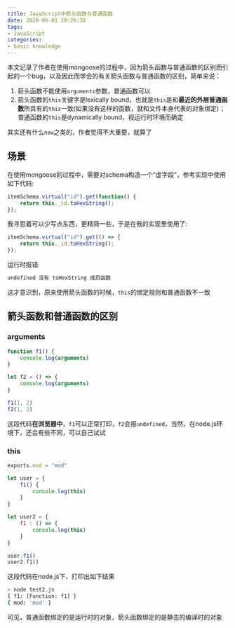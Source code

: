 ```yaml
---
title: JavaScript中箭头函数与普通函数
date: 2020-06-01 20:26:38
tags:
- JavaScript
categories:
- basic knowledge
---
```


本文记录了作者在使用mongoose的过程中，因为箭头函数与普通函数的区别而引起的一个bug，以及因此而学会的有关箭头函数与普通函数的区别，简单来说：

1. 箭头函数不能使用`arguments`参数，普通函数可以
2. 箭头函数的`this`关键字是lexically bound，也就是`this`是和**最近的外层普通函数**所具有的`this`一致(如果没有这样的函数，就和文件本身代表的对象绑定)；普通函数的`this`是dynamically bound，视运行时环境而确定

其实还有什么`new`之类的，作者觉得不大重要，就算了

<!-- more -->

## 场景

在使用mongoose的过程中，需要对schema构造一个“虚字段”，参考实现中使用如下代码:

```javascript
itemSchema.virtual("id").get(function() {
    return this._id.toHexString();
});
```

我寻思着可以少写点东西，更精简一些，于是在我的实现里使用了:

```javascript
itemSchema.virtual("id").get(() => {
    return this._id.toHexString();
});
```

运行时报错:

```bash
undefined 没有 toHexString 成员函数
```

这才意识到，原来使用箭头函数的时候，`this`的绑定规则和普通函数不一致

## 箭头函数和普通函数的区别

### arguments

```js
function f1() {
    console.log(arguments)
}

let f2 = () => {
    console.log(arguments)
}

f1(1, 2)
f2(1, 2)
```

这段代码**在浏览器中**，`f1`可以正常打印，`f2`会报`undefined`，当然，在node.js环境下，还会有些不同，可以自己试试

### this

```js
exports.mod = "mod"

let user = {
    f1() {
        console.log(this)
    }
}

let user2 = {
    f1 : () => {
        console.log(this)
    }
}

user.f1()
user2.f1()
```

这段代码在node.js下，打印出如下结果

```bash
> node test2.js
{ f1: [Function: f1] }
{ mod: 'mod' }
```

可见，普通函数绑定的是运行时的对象，箭头函数绑定的是静态的编译时的对象
